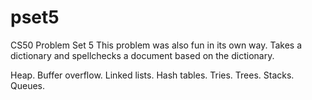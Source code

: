 # pset5
CS50 Problem Set 5
This problem was also fun in its own way. Takes a dictionary and spellchecks a document based on the dictionary. 

Heap. Buffer overflow. Linked lists. Hash tables. Tries. Trees. Stacks. Queues.
